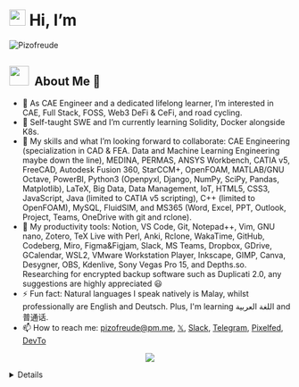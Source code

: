 # <img src="https://github.com/TheDudeThatCode/TheDudeThatCode/blob/master/Assets/Hi.gif" width="29"> Hi, I’m 

![Pizofreude](https://readme-typing-svg.herokuapp.com?font=Inter&color=0079fa&size=30&weight=700&lines=Pizofreude;Call+me+Pizo+or+Hafeez)

<h2 align="left"> <img src="https://media.giphy.com/media/Es9WkET7QSjIItpbLA/giphy.gif" width="35px">&nbsp; About Me 🤵</h2>

- 👀 As CAE Engineer and a dedicated lifelong learner, I’m interested in CAE, Full Stack, FOSS, Web3 DeFi & CeFi, and road cycling.
- 🌱 Self-taught SWE and I’m currently learning Solidity, Docker alongside K8s.
- 💞️ My skills and what I’m looking forward to collaborate: CAE Engineering (specialization in CAD & FEA. Data and Machine Learning Engineering maybe down the line), MEDINA, PERMAS, ANSYS Workbench, CATIA v5, FreeCAD, Autodesk Fusion 360, StarCCM+, OpenFOAM, MATLAB/GNU Octave, PowerBI, Python3 (Openpyxl, Django, NumPy, SciPy, Pandas, Matplotlib), LaTeX, Big Data, Data Management, IoT, HTML5, CSS3, JavaScript, Java (limited to CATIA v5 scripting), C++ (limited to OpenFOAM), MySQL,   FluidSIM, and MS365 (Word, Excel, PPT, Outlook, Project, Teams, OneDrive with git and rclone).
- :100: My productivity tools: Notion, VS Code, Git, Notepad++, Vim, GNU nano, Zotero, TeX Live with Perl, Anki, Rclone, WakaTime, GitHub, Codeberg, Miro, Figma&Figjam, Slack, MS Teams, Dropbox, GDrive, GCalendar, WSL2, VMware Workstation Player, Inkscape, GIMP, Canva, Desygner, OBS, Kdenlive, Sony Vegas Pro 15, and  Depths.so. Researching for encrypted backup software such as Duplicati 2.0, any suggestions are highly appreciated 😃
- ⚡ Fun fact: Natural languages I speak natively is Malay, whilst professionally are English and Deutsch. Plus, I'm learning اللغة العربية
 and 普通话.
- 📫 How to reach me: pizofreude@pm.me, [𝕏](https://x.com/HafeezHaqq), [Slack](https://join.slack.com/shareDM/zt-1q181c8ki-QsnhiF0RTIqPaiIU4YoIYQ), [Telegram](https://t.me/HafeezCAE), [Pixelfed](https://pixelfed.de/Pizofreude), [DevTo](https://dev.to/pizofreude)

<p align="center">
 <a href="https://ko-fi.com/N4N8HJXRG">
    <img src="https://ko-fi.com/img/githubbutton_sm.svg">
</p>

<details>
<summary> :trophy: My Github Stats: </summary>

&nbsp; &nbsp; &nbsp; &nbsp; &nbsp; &nbsp; &nbsp; &nbsp; &nbsp; &nbsp; &nbsp;![Pizofreude's FOSS Contribution](https://github-profile-summary-cards.vercel.app/api/cards/profile-details?username=Pizofreude&theme=github_dark)

<br>

&nbsp; &nbsp; &nbsp; &nbsp;  &nbsp; &nbsp; &nbsp; &nbsp; &nbsp; &nbsp; &nbsp; &nbsp;  &nbsp; &nbsp; &nbsp; &nbsp; &nbsp;  &nbsp; &nbsp; &nbsp; &nbsp; &nbsp; &nbsp; &nbsp;[![Pizofreude's Github Activity](https://github-readme-stats-eight-theta.vercel.app/api?username=pizofreude&show_icons=true&theme=0079fa&text_color=0079fa&bg_color=000000&include_all_commits=true&count_private=true)

<br>

<p align="center">
    
<a href="https://github.com/Pizofreude/github-profile-views-counter">
    <img src="https://komarev.com/ghpvc/?username=Pizofreude">
</a>
    <a href="https://github.com/Pizofreude?tab=followers">
        <img src="https://img.shields.io/github/followers/Pizofreude?label=Followers&style=social&logoColor=0079fa" alt="GitHub Badge">
    </a>
        <a href="https://conventionalcommits.org">
            <img src="https://img.shields.io/badge/Conventional%20Commits-1.0.0-%23FE5196&title_color=0079fa&text_color=0079fa&iconcolor=0079fa?logo=conventionalcommits&logoColor=0079fa">
        </a>
            <a href="https://Visitor-badge.laobi.icu/badge?page_id=pizofreude.pizofreude">
               <img src="https://Visitor-badge.laobi.icu/badge?page_id=pizofreude.pizofreude" alt="Visitors Badge">
            </a>
</p>

<p align="center"><img src="https://profile-counter.glitch.me/github-profile-views-counter/count.svg"  alt="roland :: Pizofreude Visitor's Count" /></p> 

[![An image of @pizofreude's Holopin badges, which is a link to view their full Holopin profile](https://holopin.me/pizofreude)](https://holopin.io/@pizofreude)

 
</details> 
<!---
pizofreude/pizofreude is a ✨ special ✨ repository because its `README.md` (this file) appears on your GitHub profile.
You can click the Preview link to take a look at your changes.
--->
